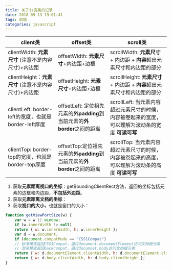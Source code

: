 ```yaml
---
title: 关于js宽高的记录
date: 2018-09-13 19:01:41
tags: 前端
categories: javascript
---
```


| client类                                              | offset类                                                     | scroll类                                                     |
| ----------------------------------------------------- | ------------------------------------------------------------ | ------------------------------------------------------------ |
| clientWidth:  **元素尺寸** (注意不是内容尺寸)+内边距  | offsetWidth:  **元素尺寸**+内边距+边框                       | scrollWidth: **元素尺寸** + 内边距 + **内容**超出元素尺寸和内边距的部分 |
| clientHeight：**元素尺寸** (注意不是内容尺寸)+内边距  | offsetHeight: **元素尺寸**+内边距+边框                       | scrollHeight: **元素尺寸** + 内边距 + **内容**超出元素尺寸和内边距的部分 |
| clientLeft: border-left的宽度，也就是 border-left厚度 | offsetLeft: 定位祖先元素的**外padding**到当前元素的**外border**之间的距离 | scrollLeft: 当元素内容超过元素尺寸的时候，内容被卷起来的宽度，可以理解为滚动条的宽度   **可读可写** |
| clientTop: border-top的宽度，也就是border-top厚度     | offsetTop:定位祖先元素的**外padding**到当前元素的**外border**之间的距离 | scrollTop: 当元素内容超过元素尺寸的时候， 内容被卷起来的高度，可以理解为滚动条的高度     **可读可写** |



1. 获取**元素距离视口的坐标**：getBoundingClientRect方法，返回的坐标包括元素的边框和内边距，**不包括外边距**。
2. 获取**元素距离文档的坐标**：
3. 获取**视口的大小**，也就是窗口的大小：

```javascript
function getViewPortSize(w) {
	var w = w || window;
	if (w.innerWidth != null)
	return { w: w.innerWidth, h: w.innerHeight };
	var d = w.document;
	if (document.compatMode == "CSS1Compat") 
    // 标准模式返回CSS1Compat，通过document.documentElement访问文档根元素
    // 混杂模式返回backcompat，通过documnet.body访问文档根元素
	return { w: d.documentElement.clientWidth, h: d.documentElement.clientHeight };
	return { w: d.body.clientWidth, h: d.body.clientHeight };
}
```

